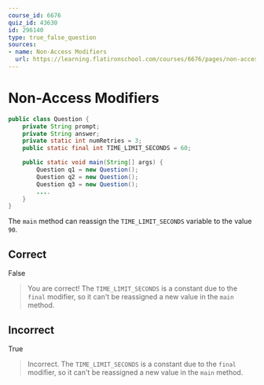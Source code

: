 ```yaml
---
course_id: 6676
quiz_id: 43630
id: 296140
type: true_false_question
sources:
- name: Non-Access Modifiers
  url: https://learning.flatironschool.com/courses/6676/pages/non-access-modifiers
---
```


# Non-Access Modifiers

```java
public class Question {
    private String prompt;
    private String answer;
    private static int numRetries = 3;
    public static final int TIME_LIMIT_SECONDS = 60;

    public static void main(String[] args) {
        Question q1 = new Question();
        Question q2 = new Question();
        Question q3 = new Question();
        ....
    }
}
```

The `main` method can reassign the `TIME_LIMIT_SECONDS` variable to the value `90`.

## Correct

False

> You are correct!  The `TIME_LIMIT_SECONDS` is a constant due to the `final` modifier,
> so it can't be reassigned a new value in the `main` method.

## Incorrect

True

> Incorrect.  The `TIME_LIMIT_SECONDS` is a constant due to the `final` modifier,
> so it can't be reassigned a new value in the `main` method.